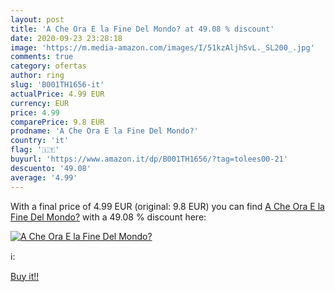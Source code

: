 ```yaml
---
layout: post
title: 'A Che Ora E la Fine Del Mondo? at 49.08 % discount'
date: 2020-09-23 23:28:18
image: 'https://m.media-amazon.com/images/I/51kzAljhSvL._SL200_.jpg'
comments: true
category: ofertas
author: ring
slug: 'B001TH1656-it'
actualPrice: 4.99 EUR
currency: EUR
price: 4.99
comparePrice: 9.8 EUR
prodname: 'A Che Ora E la Fine Del Mondo?'
country: 'it'
flag: '🇮🇹'
buyurl: 'https://www.amazon.it/dp/B001TH1656/?tag=tolees00-21'
descuento: '49.08'
average: '4.99'
---
```


With a final price of 4.99 EUR (original: 9.8 EUR) you can find [A Che Ora E la Fine Del Mondo?](https://www.amazon.it/dp/B001TH1656/?tag=tolees00-21) with a  49.08 % discount here:

[![A Che Ora E la Fine Del Mondo?](https://m.media-amazon.com/images/I/51kzAljhSvL._SL200_.jpg)](https://www.amazon.it/dp/B001TH1656/?tag=tolees00-21)

ℹ️:


[Buy it!!](https://www.amazon.it/dp/B001TH1656/?tag=tolees00-21)
